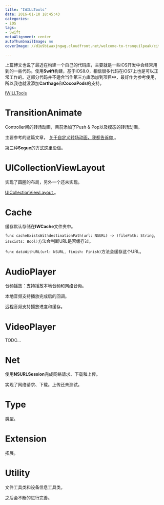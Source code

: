```yaml
---
title: "IWILLTools"
date: 2016-01-10 18:45:43
categories: 
- iOS
tags: 
- Swift
metaAlignment: center
autoThumbnailImage: no
coverImage: //d1u9biwaxjngwg.cloudfront.net/welcome-to-tranquilpeak/city.jpg

---
```


上篇博文也说了最近在构建一个自己的代码库，主要就是一些iOS开发中会经常用到的一些代码。使用**Swift**构建，基于iOS8.0，相信很多代码在iOS7上也是可以正常工作的。这部分代码并不适合当作第三方库添加到项目中，最好作为参考使用，所以我也就没添加**Carthage**和**CocoaPods**的支持。

[ IWILLTools ](https://github.com/MyPot/IWILLTools)
<!--more-->

# TransitionAnimate

Controller间的转场动画，目前添加了Push & Pop以及模态的转场动画。

主要参考的这篇文章， [ 关于自定义转场动画，我都告诉你 ](http://www.cocoachina.com/ios/20150719/12600.html)。

第三种**Segue**的方式这里没做。

# UICollectionViewLayout

实现了圆圈的布局，另外一个还未实现。

[ UICollectionViewLayout ](http://blog.csdn.net/majiakun1/article/details/17204921)。

# Cache

缓存默认存储在**IWCache**文件夹中。

`func cacheExistsWithdestinationPath(url: NSURL) -> (filePath: String, isExists: Bool)`方法会判断URL是否缓存过。

`func dataWithURL(url: NSURL, finish: Finish)`方法会缓存这个URL。

# AudioPlayer

音频播放：支持播放本地音频和网络音频。

本地音频支持播放完成后的回调。

远程音频支持播放进度和缓存。

# VideoPlayer

TODO...

# Net

使用**NSURLSession**完成网络请求、下载和上传。

实现了网络请求、下载。上传还未测试。

# Type

类型。

# Extension

拓展。

# Utility

文件工具类和设备信息工具类。



之后会不断的进行完善。
